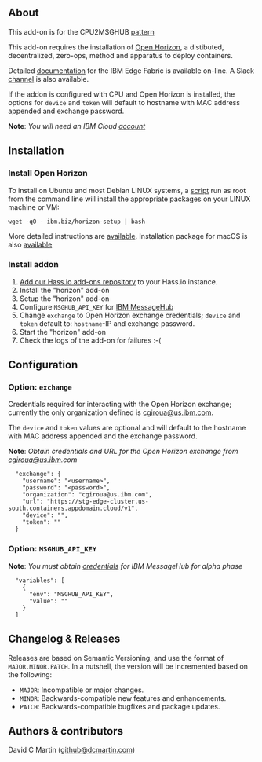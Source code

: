 ## About

This add-on is for the CPU2MSGHUB [pattern][cpu-pattern]

This add-on requires the installation of [Open Horizon][open-horizon], a distibuted, decentralized, zero-ops, method and apparatus to deploy containers.

Detailed [documentation][edge-fabric] for the IBM Edge Fabric is available on-line.  A Slack [channel][edge-slack] is also available.

If the addon is configured with CPU and Open Horizon is installed, the options for `device` and `token` will default to hostname with MAC address appended and exchange password.

**Note**: _You will need an IBM Cloud [account][ibm-registration]_

## Installation

### Install Open Horizon

To install on Ubuntu and most Debian LINUX systems, a [script][hzn-setup] run as root from the command line will install the appropriate packages on your LINUX machine or VM:

`wget -qO - ibm.biz/horizon-setup | bash`

More detailed instructions are [available][edge-install].  Installation package for macOS is also [available][macos-install]

### Install addon

1. [Add our Hass.io add-ons repository][repository] to your Hass.io instance.
1. Install the "horizon" add-on
1. Setup the "horizon" add-on
1. Configure `MSGHUB_API_KEY` for [IBM MessageHub][kafka-creds]
1. Change `exchange` to Open Horizon exchange credentials; `device` and `token` default to: `hostname`-IP and exchange password.
1. Start the "horizon" add-on
1. Check the logs of the add-on for failures :-(

## Configuration

### Option: `exchange`
Credentials required for interacting with the Open Horizon exchange; currently the only organization defined is cgiroua@us.ibm.com.

The `device` and `token` values are optional and will default to the hostname with MAC address appended and the exchange password.

**Note**: _Obtain credentials and URL for the Open Horizon exchange from cgiroua@us.ibm.com_

```
  "exchange": {
    "username": "<username>",
    "password": "<password>",
    "organization": "cgiroua@us.ibm.com",
    "url": "https://stg-edge-cluster.us-south.containers.appdomain.cloud/v1",
    "device": "",
    "token": ""
  }
```

### Option: `MSGHUB_API_KEY`

**Note**: _You must obtain [credentials][kafka-creds] for IBM MessageHub for alpha phase_

```
  "variables": [
    {
      "env": "MSGHUB_API_KEY",
      "value": ""
    }
  ]
```

## Changelog & Releases

Releases are based on Semantic Versioning, and use the format
of ``MAJOR.MINOR.PATCH``. In a nutshell, the version will be incremented
based on the following:

- ``MAJOR``: Incompatible or major changes.
- ``MINOR``: Backwards-compatible new features and enhancements.
- ``PATCH``: Backwards-compatible bugfixes and package updates.

## Authors & contributors

David C Martin (github@dcmartin.com)

[commits]: https://github.com/dcmartin/hassio-addons/cpu2msghub/commits/master
[contributors]: https://github.com/dcmartin/hassio-addons/cpu2msghub/graphs/contributors
[dcmartin]: https://github.com/dcmartin
[issue]: https://github.com/dcmartin/hassio-addons/cpu2msghub/issues
[keepchangelog]: http://keepachangelog.com/en/1.0.0/
[releases]: https://github.com/dcmartin/hassio-addons/cpu2msghub/releases
[repository]: https://github.com/dcmartin/hassio-addons

[watson-nlu]: https://console.bluemix.net/catalog/services/natural-language-understanding
[watson-stt]: https://console.bluemix.net/catalog/services/speech-to-text
[edge-slack]: https://ibm-appsci.slack.com/messages/edge-fabric-users/
[ibm-registration]: https://console.bluemix.net/registration/
[kafka-creds]: https://console.bluemix.net/services/messagehub/b5f8df99-d3f6-47b8-b1dc-12806d63ae61/?paneId=credentials&new=true&env_id=ibm:yp:us-south&org=51aea963-6924-4a71-81d5-5f8c313328bd&space=f965a097-fcb8-4768-953e-5e86ea2d66b4
[cpu-yaml]: https://raw.githubusercontent.com/dcmartin/hassio-addons/master/cpu2msghub/cpu2msghub.yaml
[cpu-lovelace]: https://raw.githubusercontent.com/dcmartin/hassio-addons/master/cpu2msghub/ui-lovelace.yaml
[open-horizon]: https://github.com/open-horizon
[cpu-pattern]: https://github.com/open-horizon/examples/tree/master/edge/msghub/cpu2msghub
[edge-fabric]: https://console.test.cloud.ibm.com/docs/services/edge-fabric/getting-started.html
[edge-install]: https://console.test.cloud.ibm.com/docs/services/edge-fabric/adding-devices.html
[macos-install]: https://github.com/open-horizon/anax/releases
[hzn-setup]: https://raw.githubusercontent.com/dcmartin/hassio-addons/master/horizon/hzn-setup.sh
